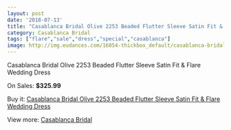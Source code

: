 ```yaml
---
layout: post
date: '2018-07-13'
title: "Casablanca Bridal Olive 2253 Beaded Flutter Sleeve Satin Fit & Flare Wedding Dress"
category: Casablanca Bridal
tags: ["flare","sale","dress","special","casablanca"]
image: http://img.eudances.com/16854-thickbox_default/casablanca-bridal-olive-2253-beaded-flutter-sleeve-satin-fit-flare-wedding-dress.jpg
---
```

Casablanca Bridal Olive 2253 Beaded Flutter Sleeve Satin Fit & Flare Wedding Dress

On Sales: **$325.99**
<a href="https://www.eudances.com/en/casablanca-bridal/4944-casablanca-bridal-olive-2253-beaded-flutter-sleeve-satin-fit-flare-wedding-dress.html"><amp-img layout="responsive" width="600" height="600" src="//img.eudances.com/16854-thickbox_default/casablanca-bridal-olive-2253-beaded-flutter-sleeve-satin-fit-flare-wedding-dress.jpg" alt="Casablanca Bridal Olive 2253 Beaded Flutter Sleeve Satin Fit & Flare Wedding Dress 0" /></a>
<a href="https://www.eudances.com/en/casablanca-bridal/4944-casablanca-bridal-olive-2253-beaded-flutter-sleeve-satin-fit-flare-wedding-dress.html"><amp-img layout="responsive" width="600" height="600" src="//img.eudances.com/16856-thickbox_default/casablanca-bridal-olive-2253-beaded-flutter-sleeve-satin-fit-flare-wedding-dress.jpg" alt="Casablanca Bridal Olive 2253 Beaded Flutter Sleeve Satin Fit & Flare Wedding Dress 1" /></a>
<a href="https://www.eudances.com/en/casablanca-bridal/4944-casablanca-bridal-olive-2253-beaded-flutter-sleeve-satin-fit-flare-wedding-dress.html"><amp-img layout="responsive" width="600" height="600" src="//img.eudances.com/16855-thickbox_default/casablanca-bridal-olive-2253-beaded-flutter-sleeve-satin-fit-flare-wedding-dress.jpg" alt="Casablanca Bridal Olive 2253 Beaded Flutter Sleeve Satin Fit & Flare Wedding Dress 2" /></a>

Buy it: [Casablanca Bridal Olive 2253 Beaded Flutter Sleeve Satin Fit & Flare Wedding Dress](https://www.eudances.com/en/casablanca-bridal/4944-casablanca-bridal-olive-2253-beaded-flutter-sleeve-satin-fit-flare-wedding-dress.html "Casablanca Bridal Olive 2253 Beaded Flutter Sleeve Satin Fit & Flare Wedding Dress")

View more: [Casablanca Bridal](https://www.eudances.com/en/4-casablanca-bridal "Casablanca Bridal")